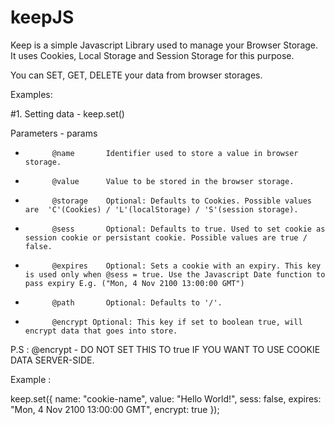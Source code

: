 # keepJS
Keep is a simple Javascript Library used to manage your Browser Storage. It uses Cookies, Local Storage and Session Storage for this purpose.

You can SET, GET, DELETE your data from browser storages.

Examples:

#1. Setting data - keep.set()

Parameters - 
 params
* 			@name 		Identifier used to store a value in browser storage.
* 			@value 		Value to be stored in the browser storage.
* 			@storage 	Optional: Defaults to Cookies. Possible values are  'C'(Cookies) / 'L'(localStorage) / 'S'(session storage).
* 			@sess 		Optional: Defaults to true. Used to set cookie as session cookie or persistant cookie. Possible values are true / false.
* 			@expires 	Optional: Sets a cookie with an expiry. This key is used only when @sess = true. Use the Javascript Date function to pass expiry E.g. ("Mon, 4 Nov 2100 13:00:00 GMT") 
* 			@path 		Optional: Defaults to '/'.
* 			@encrypt Optional: This key if set to boolean true, will encrypt data that goes into store.

P.S : @encrypt - DO NOT SET THIS TO true IF YOU WANT TO USE COOKIE DATA SERVER-SIDE.

Example :

keep.set({ 
         name: "cookie-name", 
         value: "Hello World!", 
         sess: false, 
         expires: "Mon, 4 Nov 2100 13:00:00 GMT", 
         encrypt: true 
});
